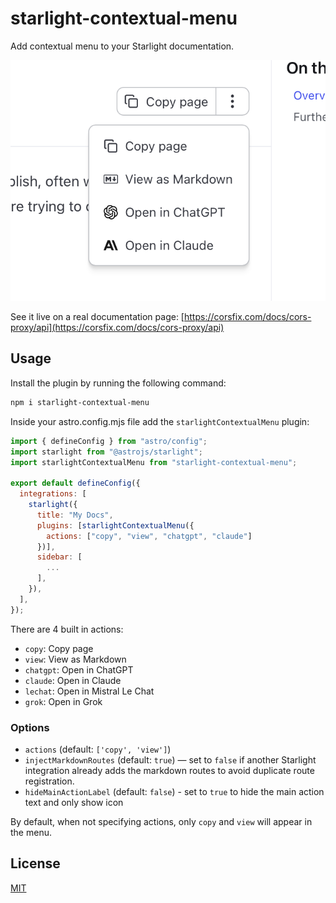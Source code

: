 # starlight-contextual-menu

Add contextual menu to your Starlight documentation.

![starlight-contextual-menu](https://raw.githubusercontent.com/corsfix/starlight-contextual-menu/refs/heads/main/docs/public/banner.png)

See it live on a real documentation page: [https://corsfix.com/docs/cors-proxy/api](https://corsfix.com/docs/cors-proxy/api)

## Usage

Install the plugin by running the following command:

```bash
npm i starlight-contextual-menu
```

Inside your astro.config.mjs file add the `starlightContextualMenu` plugin:

```js
import { defineConfig } from "astro/config";
import starlight from "@astrojs/starlight";
import starlightContextualMenu from "starlight-contextual-menu";

export default defineConfig({
  integrations: [
    starlight({
      title: "My Docs",
      plugins: [starlightContextualMenu({
        actions: ["copy", "view", "chatgpt", "claude"]
      })],
      sidebar: [
        ...
      ],
    }),
  ],
});
```

There are 4 built in actions:

- `copy`: Copy page
- `view`: View as Markdown
- `chatgpt`: Open in ChatGPT
- `claude`: Open in Claude
- `lechat`: Open in Mistral Le Chat
- `grok`: Open in Grok

### Options

- `actions` (default: `['copy', 'view']`)
- `injectMarkdownRoutes` (default: `true`) — set to `false` if another Starlight integration already adds the markdown routes to avoid duplicate route registration.
- `hideMainActionLabel` (default: `false`) - set to `true` to hide the main action text and only show icon

By default, when not specifying actions, only `copy` and `view` will appear in the menu.

## License

[MIT](LICENSE)
